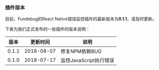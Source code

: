 ### 插件版本

目前，Fundebug的React Native错误监控插件的最新版本为**0.1.1**，请及时更新。

下表为我们正式发布的一些插件的版本说明：

版本   | 更新时间 |说明
----- | ------ | ---
0.1.1 | 2018-08-07 | 修复NPM依赖BUG
0.1.0 | 2018-07-17 | 监控JavaScript执行错误